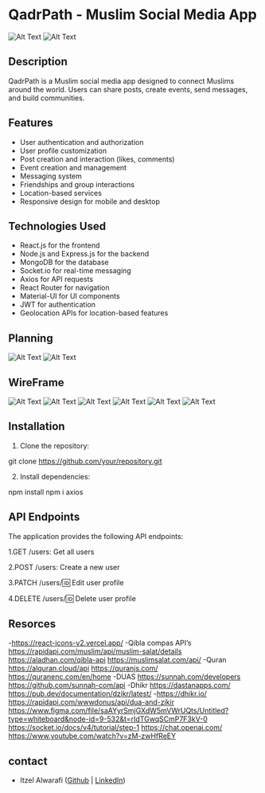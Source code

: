 # QadrPath - Muslim Social Media App

![Alt Text](planing/DeenHub.png)
![Alt Text](planing/DeenHubl.png)


## Description

QadrPath is a Muslim social media app designed to connect Muslims around the world. Users can share posts, create events, send messages, and build communities.

## Features

- User authentication and authorization
- User profile customization
- Post creation and interaction (likes, comments)
- Event creation and management
- Messaging system
- Friendships and group interactions
- Location-based services
- Responsive design for mobile and desktop

## Technologies Used

- React.js for the frontend
- Node.js and Express.js for the backend
- MongoDB for the database
- Socket.io for real-time messaging
- Axios for API requests
- React Router for navigation
- Material-UI for UI components
- JWT for authentication
- Geolocation APIs for location-based features


## Planning


![Alt Text](planing/Untitled(1).png)
![Alt Text](planing/Untitled.png)

## WireFrame 
![Alt Text](planing/Screenshot1.png)
![Alt Text](planing/Screenshot2.png)
![Alt Text](planing/Screenshot3.png)
![Alt Text](planing/Screenshot4.png)
![Alt Text](planing/Screenshot5.png)
![Alt Text](planing/Screenshot6.png)

## Installation

1. Clone the repository:

git clone https://github.com/your/repository.git

2. Install dependencies:

npm install
npm i axios 


## API Endpoints

The application provides the following API endpoints:

1.GET /users: Get all users

2.POST /users: Create a new user

3.PATCH /users/:id: Edit user profile

4.DELETE /users/:id: Delete user profile

##  Resorces 
-https://react-icons-v2.vercel.app/
-Qibla compas API’s
https://rapidapi.com/muslim/api/muslim-salat/details
https://aladhan.com/qibla-api 
https://muslimsalat.com/api/
-Quran 
https://alquran.cloud/api
https://quranjs.com/
https://quranenc.com/en/home
-DUAS
https://sunnah.com/developers
https://github.com/sunnah-com/api
-Dhikr 
https://dastanapps.com/
https://pub.dev/documentation/dzikr/latest/
-https://dhikr.io/
https://rapidapi.com/wwwdonus/api/dua-and-zikir
https://www.figma.com/file/saAYyrSmjGXdW5mVWrUQts/Untitled?type=whiteboard&node-id=9-532&t=rIdTGwqSCmP7F3kV-0
https://socket.io/docs/v4/tutorial/step-1
https://chat.openai.com/
https://www.youtube.com/watch?v=zM-zwHfReEY

## contact 
- Itzel Alwarafi ([Github](https://github.com/itzelalwarafi) | [LinkedIn](https://www.linkedin.com/in/itzelalwarafi/))
